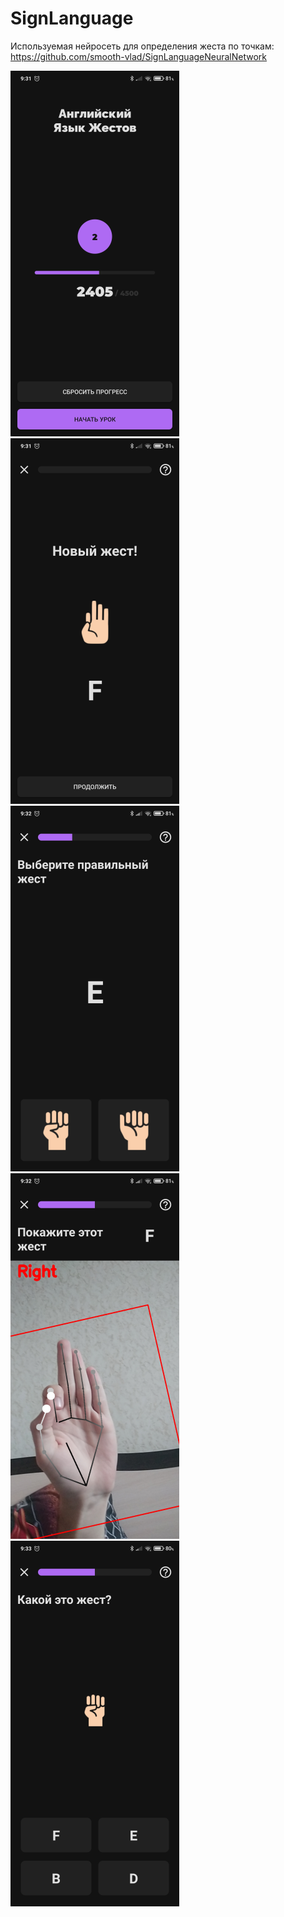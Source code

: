 # SignLanguage

Используемая нейросеть для определения жеста по точкам: https://github.com/smooth-vlad/SignLanguageNeuralNetwork

![](Readme/mm.png) ![](Readme/ns.png) ![](Readme/s1.png) ![](Readme/sc.png) ![](Readme/s2.png)
